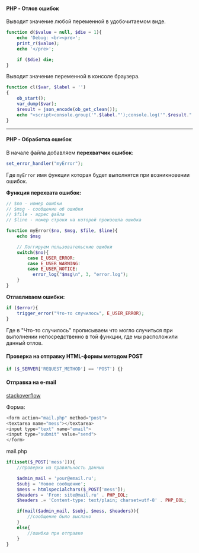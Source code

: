 #### PHP - Отлов ошибок

Выводит значение любой переменной в удобочитаемом виде.

```php
function d($value = null, $die = 1){
    echo 'Debug: <br><pre>';
    print_r($value);
    echo '</pre>';

    if ($die) die;
}
```

Выводит значение переменной в консоле браузера.

```php
function cl($var, $label = '')
{
    ob_start();
    var_dump($var);
    $result = json_encode(ob_get_clean());
    echo "<script>console.group('".$label."');console.log('".$result."');console.groupEnd();</script>";
}
```
---

#### PHP - Обработка ошибок

В начале файла добавляем **перехватчик ошибок**:

```php
set_error_handler("myError");
```

Где `myError` имя функции которая будет выполнятся при возникновении ошибок.

**Функция перехвата ошибок:**

```php
// $no - номер ошибки
// $msg - сообщение об ошибки
// $file - адрес файла
// $line - номер строки на которой произошла ошибка

function myError($no, $msg, $file, $line){
    echo $msg

    // Логгируем пользовательские ошибки
    switch($no){
        case E_USER_ERROR:
        case E_USER_WARNING:
        case E_USER_NOTICE:
          error_log("$msg\n", 3, "error.log");
    }
}
```

**Отлавливаем ошибки:**

```php
if ($error){
    trigger_error("Что-то случилось", E_USER_ERROR);
}
```

Где в "Что-то случилось" прописываем что могло случиться при выполнении непосредственно в той функции, где мы расположили данный отлов.

#### Проверка на отправку HTML-формы методом POST

```php
if ($_SERVER['REQUEST_METHOD'] == 'POST') {}
```

#### Отправка на e-mail

[stackoverflow](https://ru.stackoverflow.com/questions/31874/%D0%9E%D1%82%D0%BF%D1%80%D0%B0%D0%B2%D0%BA%D0%B0-%D0%B4%D0%B0%D0%BD%D0%BD%D1%8B%D1%85-%D0%BD%D0%B0-%D1%81%D0%B5%D1%80%D0%B2%D0%B5%D1%80)

Форма:

```php
<form action="mail.php" method="post">
<textarea name="mess"></textarea>
<input type="text" name="email">
<input type="submit" value="send">
</form>
```

mail.php

```php
if(isset($_POST['mess'])){
    //проверки на правильность данных

    $admin_mail = 'your@email.ru';
    $subj = 'Новое сообщение';
    $mess = htmlspecialchars($_POST['mess']);
    $headers = 'From: site@mail.ru' . PHP_EOL;
    $headers .= 'Content-type: text/plain; charset=utf-8' . PHP_EOL;

    if(mail($admin_mail, $subj, $mess, $headers)){
        //сообщение было выслано
    }
    else{
        //ошибка при отправке
    }
}
```



